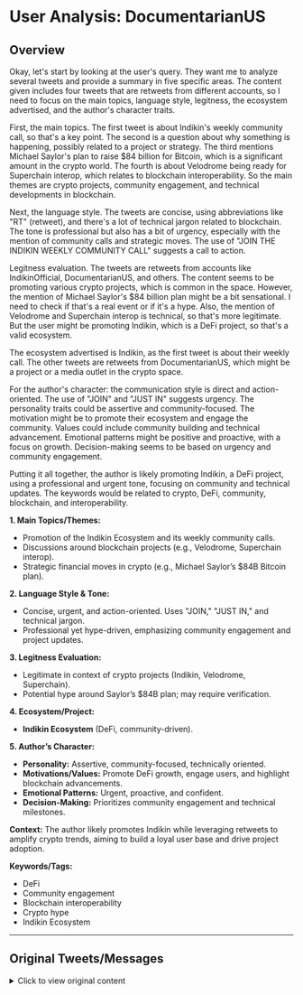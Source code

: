 # User Analysis: DocumentarianUS

## Overview

<think>
Okay, let's start by looking at the user's query. They want me to analyze several tweets and provide a summary in five specific areas. The content given includes four tweets that are retweets from different accounts, so I need to focus on the main topics, language style, legitness, the ecosystem advertised, and the author's character traits.

First, the main topics. The first tweet is about Indikin's weekly community call, so that's a key point. The second is a question about why something is happening, possibly related to a project or strategy. The third mentions Michael Saylor's plan to raise $84 billion for Bitcoin, which is a significant amount in the crypto world. The fourth is about Velodrome being ready for Superchain interop, which relates to blockchain interoperability. So the main themes are crypto projects, community engagement, and technical developments in blockchain.

Next, the language style. The tweets are concise, using abbreviations like "RT" (retweet), and there's a lot of technical jargon related to blockchain. The tone is professional but also has a bit of urgency, especially with the mention of community calls and strategic moves. The use of "JOIN THE INDIKIN WEEKLY COMMUNITY CALL" suggests a call to action.

Legitness evaluation. The tweets are retweets from accounts like IndikinOfficial, DocumentarianUS, and others. The content seems to be promoting various crypto projects, which is common in the space. However, the mention of Michael Saylor's $84 billion plan might be a bit sensational. I need to check if that's a real event or if it's a hype. Also, the mention of Velodrome and Superchain interop is technical, so that's more legitimate. But the user might be promoting Indikin, which is a DeFi project, so that's a valid ecosystem.

The ecosystem advertised is Indikin, as the first tweet is about their weekly call. The other tweets are retweets from DocumentarianUS, which might be a project or a media outlet in the crypto space.

For the author's character: the communication style is direct and action-oriented. The use of "JOIN" and "JUST IN" suggests urgency. The personality traits could be assertive and community-focused. The motivation might be to promote their ecosystem and engage the community. Values could include community building and technical advancement. Emotional patterns might be positive and proactive, with a focus on growth. Decision-making seems to be based on urgency and community engagement.

Putting it all together, the author is likely promoting Indikin, a DeFi project, using a professional and urgent tone, focusing on community and technical updates. The keywords would be related to crypto, DeFi, community, blockchain, and interoperability.
</think>

**1. Main Topics/Themes:**  
- Promotion of the Indikin Ecosystem and its weekly community calls.  
- Discussions around blockchain projects (e.g., Velodrome, Superchain interop).  
- Strategic financial moves in crypto (e.g., Michael Saylor’s $84B Bitcoin plan).  

**2. Language Style & Tone:**  
- Concise, urgent, and action-oriented. Uses "JOIN," "JUST IN," and technical jargon.  
- Professional yet hype-driven, emphasizing community engagement and project updates.  

**3. Legitness Evaluation:**  
- Legitimate in context of crypto projects (Indikin, Velodrome, Superchain).  
- Potential hype around Saylor’s $84B plan; may require verification.  

**4. Ecosystem/Project:**  
- **Indikin Ecosystem** (DeFi, community-driven).  

**5. Author’s Character:**  
- **Personality:** Assertive, community-focused, technically oriented.  
- **Motivations/Values:** Promote DeFi growth, engage users, and highlight blockchain advancements.  
- **Emotional Patterns:** Urgent, proactive, and confident.  
- **Decision-Making:** Prioritizes community engagement and technical milestones.  

**Context:** The author likely promotes Indikin while leveraging retweets to amplify crypto trends, aiming to build a loyal user base and drive project adoption.  

**Keywords/Tags:**  
- DeFi  
- Community engagement  
- Blockchain interoperability  
- Crypto hype  
- Indikin Ecosystem
---
## Original Tweets/Messages

<details>
<summary>Click to view original content</summary>

| Type | Content |
|------|---------|
| messages | RT @IndikinOfficial: JOIN THE INDIKIN WEEKLY COMMUNITY CALL

Every Wednesday get the latest updates on the Indikin Ecosystem ask your quest… |
| messages | RT @DocumentarianUS: @illLoomiN8 Why? https://t.co/6VCsLjXmLL |
| messages | RT @WatcherGuru: JUST IN: Michael Saylor's 'Strategy' to raise $84 billion to purchase more Bitcoin. |
| messages | RT @Optimism: Velodrome will be ready for Superchain interop on day one.

Soon, one DEX will connect liquidity across many chains.

Better… |

</details>
